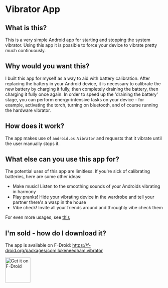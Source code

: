 # Vibrator App

## What is this?

This is a very simple Android app for starting and stopping the system vibrator.
Using this app it is possible to force your device to vibrate pretty much continuously.

## Why would you want this?

I built this app for myself as a way to aid with battery calibration.
After replacing the battery in your Android device, it is necessary to calibrate the new battery by charging it fully, then completely draining the battery, then charging it fully once again.
In order to speed up the 'draining the battery' stage, you can perform energy-intensive tasks on your device - for example, activating the torch, turning on bluetooth, and of course running the hardware vibrator.

## How does it work?

The app makes use of `android.os.Vibrator` and requests that it vibrate until the user manually stops it.

## What else can you use this app for?

The potential uses of this app are limitless. If you're sick of calibrating batteries, here are some other ideas:
- Make music! Listen to the smoothing sounds of your Androids vibrating in harmony
- Play pranks! Hide your vibrating device in the wardrobe and tell your partner there's a wasp in the house
- Vibe check! Invite all your friends around and throughly vibe check them

For even more usages, see [this](docs/AdditionalUses.md)

## I'm sold - how do I download it?

The app is available on F-Droid: https://f-droid.org/packages/com.lukeneedham.vibrator

[<img src="https://fdroid.gitlab.io/artwork/badge/get-it-on.png"
    alt="Get it on F-Droid"
    height="80">](https://f-droid.org/packages/com.lukeneedham.vibrator)

